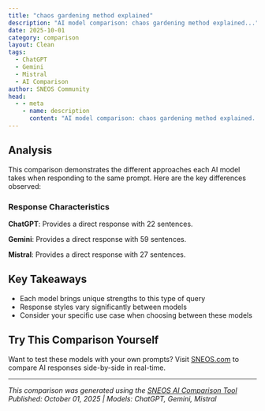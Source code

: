 ```yaml
---
title: "chaos gardening method explained"
description: "AI model comparison: chaos gardening method explained..."
date: 2025-10-01
category: comparison
layout: Clean
tags:
  - ChatGPT
  - Gemini
  - Mistral
  - AI Comparison
author: SNEOS Community
head:
  - - meta
    - name: description
      content: "AI model comparison: chaos gardening method explained..."
---
```


<ChatComparison
  title="chaos gardening method explained"
  prompt="chaos gardening method explained"
  :responses='{
    "ChatGPT": "The **chaos gardening method** is an informal, creative approach to gardening that embraces natural randomness, spontaneity, and minimal interference. Instead of following strict plans or highly controlled environments, chaos gardening encourages allowing plants to grow in a somewhat wild or unpredictable manner, mimicking natural ecosystems and fostering biodiversity.\n\n### Key Features of Chaos Gardening:\n\n1. **Minimal Planning:** Rather than organizing the garden with rigid layouts or strict plant arrangements, chaos gardening accepts randomness in plant placement and growth patterns.\n\n2. **Encouraging Natural Growth:** Plants are allowed to self-seed, spread, or volunteer naturally without excessive pruning or removal.\n\n3. **Biodiversity:** By allowing various species to grow freely, chaos gardens often support a wider range of pollinators, insects, and wildlife, creating a more resilient ecosystem.\n\n4. **Reduced Maintenance:** Since the garden is less controlled, it generally requires less upkeep in terms of weeding, watering, or replanting.\n\n5. **Embracing Imperfection:** The aesthetic of a chaos garden is one of natural beauty, often looking wild or untamed rather than neat and orderly.\n\n### Benefits:\n- Supports ecological health.\n- Encourages creativity and personal expression.\n- Can be more sustainable and environmentally friendly.\n- Provides habitat for beneficial wildlife and pollinators.\n\n### How to Start a Chaos Garden:\n- Plant a variety of native species and allow some seeds to drop naturally.\n- Avoid aggressive removal of weeds; assess which plants might be beneficial.\n- Let plants grow in clusters and overlap.\n- Water and care for the garden lightly, intervening only if necessary.\n- Enjoy the evolving, dynamic patterns that emerge.\n\nIn summary, chaos gardening is about working with nature\u2019s inherent unpredictability rather than against it, creating a garden space full of life, diversity, and natural charm.",
    "Gemini": "Chaos gardening is exactly what it sounds like: a relaxed, unconventional, and, well, chaotic approach to gardening.  Instead of meticulously planning layouts, spacing plants precisely, and adhering to strict rules, chaos gardening embraces randomness and spontaneity.  Here\u0027s a breakdown:\n\n**The Core Principles:**\n\n*   **Forget the Rules (Mostly):**  The primary principle is to ditch the rigid gardening \u0022rules\u0022 about spacing, companion planting charts (with a few exceptions), and precise planting depths.\n\n*   **Seed Bombs (Optional, but Popular):** Many chaos gardeners use seed bombs \u2013 mixtures of clay, compost, and seeds rolled into balls.  These are simply tossed or scattered around the garden.\n\n*   **Seed Scattering:**  Instead of planting individual seeds in neat rows, seeds are often scattered broadly across the garden bed.\n\n*   **Minimal Planning, Maximum Experimentation:**  A general idea of the types of plants you want to grow is helpful, but the emphasis is on letting nature take its course and seeing what thrives.\n\n*   **Embrace Diversity:**  Chaos gardening encourages a wide variety of plants, attracting pollinators and beneficial insects and creating a more resilient ecosystem.\n\n*   **Low Maintenance:**  The goal is to create a garden that largely takes care of itself.  Weeding is still necessary, but the dense planting often suppresses weed growth.\n\n*   **Observe and Learn:**  While \u0022chaos\u0022 is in the name, it\u0027s not *entirely* mindless.  Pay attention to what plants do well in your specific location, and adjust your approach next time.\n\n**How to do Chaos Gardening:**\n\n1.  **Prepare the Soil:**  Loosen the soil and amend it with compost. This is important! Even chaos gardens need a good foundation.\n\n2.  **Gather Your Seeds:** Choose a diverse mix of seeds that are suitable for your climate and growing conditions.  Wildflower mixes are popular, as are herbs, vegetables, and flowers. Consider your hardiness zone and sunlight levels.\n\n3.  **Make Seed Bombs (Optional):**\n    *   Mix seeds with clay and compost (a ratio of roughly 5 parts clay to 1 part compost to 1 part seeds is a good starting point).\n    *   Add a little water to form a thick paste.\n    *   Roll the mixture into small balls.\n    *   Let the seed bombs dry completely.\n\n4.  **Scatter or Toss Seeds/Seed Bombs:** Scatter seeds directly onto the prepared soil, or toss seed bombs into the garden bed.  Distribute them relatively evenly, but don\u0027t overthink it.\n\n5.  **Water:** Water the newly scattered seeds gently.\n\n6.  **Thin (Maybe):**  Depending on the density of seedlings that emerge, you *might* need to thin them out to give plants more space to grow.  However, some chaos gardeners prefer to let the plants compete for resources.\n\n7.  **Weed (When Necessary):** Keep an eye out for weeds and remove them as needed.\n\n8.  **Enjoy!** Observe your garden and see what thrives.\n\n**Pros of Chaos Gardening:**\n\n*   **Easy and Fun:**  It\u0027s a simple and enjoyable way to garden, especially for beginners.\n*   **Low Maintenance:**  The dense planting can suppress weed growth and reduce the need for watering.\n*   **Attracts Pollinators:**  The variety of plants attracts bees, butterflies, and other beneficial insects.\n*   **Creates a Naturalistic Look:**  It creates a wild, natural-looking garden that can be very beautiful.\n*   **Experimentation:** It allows you to experiment with different plants and see what grows best in your area.\n*   **Reduced Planning:** If planning stresses you out, this is for you!\n\n**Cons of Chaos Gardening:**\n\n*   **Less Control:** You have less control over the layout and appearance of the garden.\n*   **Competition:** Plants may compete for resources, resulting in smaller yields or less vigorous growth.\n*   **Weeding Challenges:** Identifying weeds among the dense foliage can be difficult.\n*   **Not Suitable for All Plants:**  Some plants require specific spacing or growing conditions to thrive, so chaos gardening may not be suitable for everything.\n*   **Potential for Overcrowding:** Overcrowding can lead to disease and pest problems.\n*   **Less Predictable Harvest:** When growing food, yields can be unpredictable.\n\n**Important Considerations:**\n\n*   **Climate:** Choose seeds that are suitable for your local climate and growing season.\n*   **Sunlight:** Consider the amount of sunlight your garden receives and choose plants accordingly.\n*   **Soil:** Ensure your soil is well-drained and fertile.\n*   **Invasive Species:** Be careful not to introduce invasive species into your garden. Research plants before you sow.\n*   **Plant Heights:** While random is the name of the game, be aware of plant heights.  Taller plants could shade out shorter ones.\n\n**In summary, chaos gardening is a playful, low-stress approach to gardening that embraces randomness and celebrates the beauty of nature.  It\u0027s perfect for gardeners who want a more relaxed and hands-off experience, but it\u0027s important to be aware of the potential drawbacks and take steps to mitigate them.**\n",
    "Mistral": "Chaos gardening, also known as \u0022lazy gardening\u0022 or \u0022no-dig gardening,\u0022 is a low-maintenance, eco-friendly approach to gardening that mimics natural processes. Here\u0027s a simple breakdown of the method:\n\n1. **No-Dig**: Chaos gardening avoids digging or tilling the soil. This helps to preserve the soil structure and the microorganisms that live within it. Instead, organic matter is added to the surface, and nature is allowed to do the rest.\n\n2. **Mulching**: Mulch, such as straw, wood chips, or leaves, is used to cover the soil. This helps to:\n   - Suppress weeds\n   - Retain moisture\n   - Regulate soil temperature\n   - Slowly add nutrients to the soil as it breaks down\n\n3. **Companion Planting**: Plants are grown close together, mimicking natural ecosystems. This can help to:\n   - Suppress weeds\n   - Attract beneficial insects\n   - Improve biodiversity\n   - Create a natural beauty\n\n4. **Succession Planting**: Plants are allowed to go to seed and drop where they may, creating a self-sustaining garden over time. You can also manually scatter seeds of desired plants.\n\n5. **Minimal Intervention**: There\u0027s no need for traditional garden maintenance like deadheading, staking, or pruning. The garden is allowed to grow and evolve naturally.\n\n6. **Embrace the Chaos**: The garden may look wild and unkempt, but that\u0027s the idea. It\u0027s not about creating neat rows or perfect borders. It\u0027s about creating a natural, biodiverse space.\n\nHere are some steps to start a chaos garden:\n\n- Choose a site and mark the boundaries.\n- Mow or cut down any existing vegetation.\n- Cover the area with a layer of cardboard or newspaper to smother weeds.\n- Add a thick layer of mulch on top.\n- Scatter seeds or plant seedlings according to the companion planting principle.\n- Water well initially, then let nature take over.\n\nChaos gardening is not only low-maintenance but also beneficial for the environment, as it creates habitats for wildlife and improves soil health. However, it might not be suitable for those who prefer a neat, ordered garden."
  }'
  published-date="18:28"
/>

## Analysis

This comparison demonstrates the different approaches each AI model takes when responding to the same prompt. Here are the key differences observed:

### Response Characteristics

**ChatGPT**: Provides a direct response with 22 sentences. 

**Gemini**: Provides a direct response with 59 sentences. 

**Mistral**: Provides a direct response with 27 sentences. 

## Key Takeaways

- Each model brings unique strengths to this type of query
- Response styles vary significantly between models
- Consider your specific use case when choosing between these models

## Try This Comparison Yourself

Want to test these models with your own prompts? Visit [SNEOS.com](https://sneos.com) to compare AI responses side-by-side in real-time.

---

*This comparison was generated using the [SNEOS AI Comparison Tool](https://sneos.com)*
*Published: October 01, 2025 | Models: ChatGPT, Gemini, Mistral*
